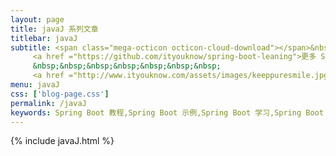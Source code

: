 ```yaml
---
layout: page
title: javaJ 系列文章
titlebar: javaJ
subtitle: <span class="mega-octicon octicon-cloud-download"></span>&nbsp;&nbsp;
     <a href ="https://github.com/ityouknow/spring-boot-leaning">更多 Spring Boot 2.0 精选课程 ， <font color="#EB9439">点我</font>查看！</a><br/>
     &nbsp;&nbsp;&nbsp;&nbsp;&nbsp;&nbsp;&nbsp;
     <a href ="http://www.ityouknow.com/assets/images/keeppuresmile.jpg">关注公众号：<font color="#00FF00">纯洁的微笑</font>，回复"springboot" 进群交流。</a>
menu: javaJ
css: ['blog-page.css']
permalink: /javaJ
keywords: Spring Boot 教程,Spring Boot 示例,Spring Boot 学习,Spring Boot 资源,Spring Boot 2.0
---
```


{% include javaJ.html %}